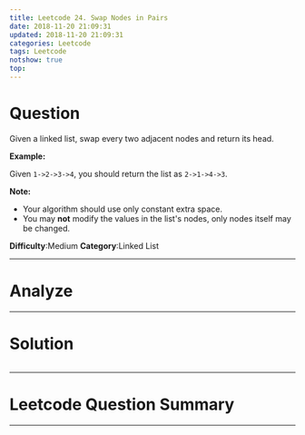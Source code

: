 ```yaml
---
title: Leetcode 24. Swap Nodes in Pairs
date: 2018-11-20 21:09:31
updated: 2018-11-20 21:09:31
categories: Leetcode
tags: Leetcode
notshow: true
top:
---
```


# Question

Given a linked list, swap every two adjacent nodes and return its head.

**Example:**

Given `1->2->3->4`, you should return the list as `2->1->4->3`.

**Note:**

- Your algorithm should use only constant extra space.
- You may  **not**  modify the values in the list's nodes, only nodes itself may be changed.

**Difficulty**:Medium
**Category**:Linked List

<!-- more -->

------------

# Analyze

------------

# Solution

```cpp

```

------------

# Leetcode Question Summary


------------
